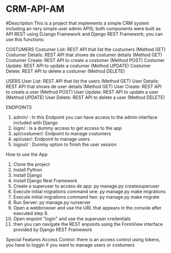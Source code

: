 # CRM-API-AM

#Description
This is a project that implements a simple CRM system including an very simple user admin APIS; both components were built as API REST using DJango Framework and Django REST Framework; you can use this functions:

COSTUMERS
Costumer List: REST API that list the costumers (Method GET)
Costumer Details: REST API that shows de costumer details (Method GET)
Costumer Create: REST API to create a costumer (Method POST)
Costumer Update: REST API to update a costumer (Method UPDATE)
Costumer Delete: REST API to delete a costumer (Method DELETE)

USERS
User List: REST API that list the users (Method GET)
User Details: REST API that shows de user details (Method GET)
User Create: REST API to create a user (Method POST)
User Update: REST API to update a user (Method UPDATE)
User Delete: REST API to delete a user (Method DELETE)


ENDPOINTS
1. admin/ : In this Endpoint you can have access to the admin interface included with Django
2. login/ : Is a dummy access to get access to the app
3. api/costumer/: Endpoint to manage costumers
4. api/user/: Endpoint to manage users
5. logout/ : Dummy option to finish the user session

How to use the App
1. Clone the project
2. Install Python
3. Install Django
4. Install Django Rest Framework
5. Create a superuser to access de app: py manage.py createsuperuser
6. Execute initial migrations command one: py manage.py make migrations
7. Execute initial migrations command two: py manage.py make migrate
8. Run Server: py manage.py runserver
9. Open a webbrowser and use the URL that appears in the console after executed step 8.
10. Open enpoint "login" and use the superuser credentials
11. then you can navigate the REST enpoints using the FormView interface provided by Django REST Framework

Special Features
Access Control: there is an access control using tokens, you have to loggin if you want to manage users or costumers



